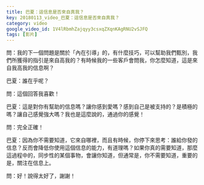 ```yaml
---
title: 巴夏：這信息是否來自真我？
key: 20180113_video_巴夏：這信息是否來自真我？
category: video
google_video_id: 1V4lRbmhZajqyy3csxqZXqnKAgRNU2vSJFQ
tags: [影片]
---
```


問：我的下一個問題是關於「內在引導」的，有什麼技巧，可以幫助我們甄別，我們所獲得的指引是來自高我的？有時候我的一些客戶會問我，你怎麼知道，這是來自我高我的信息啊？

巴夏：誰在乎呢？

問：這個回答我喜歡！

巴夏：這是對你有幫助的信息嗎？讓你感到愛嗎？感到自己是被支持的？是積極的嗎？讓自己感覺強大嗎？我也是這麼說的，通過你的感覺！

問：完全正確！

巴夏：因為你不需要知道，它來自哪裡，而且有時候，你停下來思考：誰給你發的信息？反而會降低你使用這個信息的能力，有道理嗎？如果你真的需要知道，那麼這過程中的，同步性的某個事物，會讓你知道，但通常是，你不需要知道，重要的是，關注在信息上。

問：好！說得太好了，謝謝！
